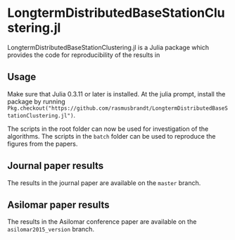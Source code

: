 # LongtermDistributedBaseStationClustering.jl

LongtermDistributedBaseStationClustering.jl is a Julia package which provides the code
for reproducibility of the results in

## Usage
Make sure that Julia 0.3.11 or later is installed. At the julia prompt, install
the package by running `Pkg.checkout("https://github.com/rasmusbrandt/LongtermDistributedBaseStationClustering.jl")`.

The scripts in the root folder can now be used for investigation of the algorithms.
The scripts in the `batch` folder can be used to reproduce the figures from the papers.

## Journal paper results
The results in the journal paper are available on the `master` branch.

## Asilomar paper results
The results in the Asilomar conference paper are available on the `asilomar2015_version` branch.
